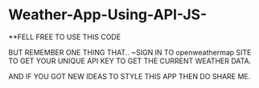 # Weather-App-Using-API-JS-

**FELL FREE TO USE THIS CODE

BUT REMEMBER ONE THING THAT..
~SIGN IN TO openweathermap SITE TO GET YOUR UNIQUE API KEY TO GET THE CURRENT WEATHER DATA.


AND IF YOU GOT NEW IDEAS TO STYLE THIS APP THEN DO SHARE ME. 
